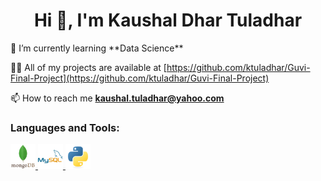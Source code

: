 <h1 align="center">Hi 👋, I'm Kaushal Dhar Tuladhar</h1>
🌱 I’m currently learning **Data Science**

👨‍💻 All of my projects are available at [https://github.com/ktuladhar/Guvi-Final-Project](https://github.com/ktuladhar/Guvi-Final-Project)

📫 How to reach me **kaushal.tuladhar@yahoo.com**

<h3 align="left">Languages and Tools:</h3>
<p align="left"> <a href="https://www.mongodb.com/" target="_blank" rel="noreferrer"> <img src="https://raw.githubusercontent.com/devicons/devicon/master/icons/mongodb/mongodb-original-wordmark.svg" alt="mongodb" width="40" height="40"/> </a> <a href="https://www.mysql.com/" target="_blank" rel="noreferrer"> <img src="https://raw.githubusercontent.com/devicons/devicon/master/icons/mysql/mysql-original-wordmark.svg" alt="mysql" width="40" height="40"/> </a> <a href="https://www.python.org" target="_blank" rel="noreferrer"> <img src="https://raw.githubusercontent.com/devicons/devicon/master/icons/python/python-original.svg" alt="python" width="40" height="40"/> </a> </p>
